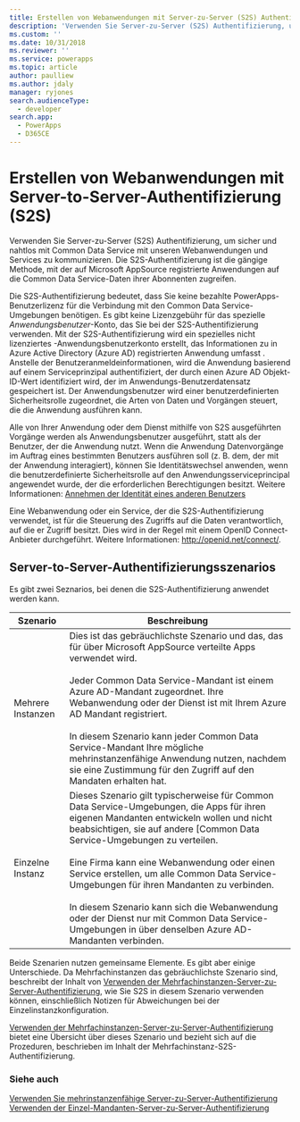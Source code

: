 ```yaml
---
title: Erstellen von Webanwendungen mit Server-zu-Server (S2S) Authentifizierung (Common Data Service) | Microsoft Docs
description: 'Verwenden Sie Server-zu-Server (S2S) Authentifizierung, um sicher und nahtlos mit Common Data Service mit unseren Webanwendungen und Services zu kommunizieren. Die S2S-Authentifizierung ist die gängige Methode, mit der auf Microsoft AppSource registrierte Anwendungen auf die Common Data Service-Daten ihrer Abonnenten zugreifen.'
ms.custom: ''
ms.date: 10/31/2018
ms.reviewer: ''
ms.service: powerapps
ms.topic: article
author: paulliew
ms.author: jdaly
manager: ryjones
search.audienceType:
  - developer
search.app:
  - PowerApps
  - D365CE
---
```

# <a name="build-web-applications-using-server-to-server-s2s-authentication"></a>Erstellen von Webanwendungen mit Server-to-Server-Authentifizierung (S2S)

Verwenden Sie Server-zu-Server (S2S) Authentifizierung, um sicher und nahtlos mit Common Data Service mit unseren Webanwendungen und Services zu kommunizieren. Die S2S-Authentifizierung ist die gängige Methode, mit der auf Microsoft AppSource registrierte Anwendungen auf die Common Data Service-Daten ihrer Abonnenten zugreifen.  

 Die S2S-Authentifizierung bedeutet, dass Sie keine bezahlte PowerApps-Benutzerlizenz für die Verbindung mit den Common Data Service-Umgebungen benötigen. Es gibt keine Lizenzgebühr für das spezielle *Anwendungsbenutzer*-Konto, das Sie bei der S2S-Authentifizierung verwenden. Mit der S2S-Authentifizierung wird ein spezielles nicht lizenziertes -Anwendungsbenutzerkonto erstellt, das Informationen zu in Azure Active Directory (Azure AD) registrierten Anwendung umfasst . Anstelle der Benutzeranmeldeinformationen, wird die Anwendung basierend auf einem Serviceprinzipal authentifiziert, der durch einen Azure AD Objekt-ID-Wert identifiziert wird, der im Anwendungs-Benutzerdatensatz gespeichert ist. Der Anwendungsbenutzer wird einer benutzerdefinierten Sicherheitsrolle zugeordnet, die Arten von Daten und Vorgängen steuert, die die Anwendung ausführen kann.  

 Alle von Ihrer Anwendung oder dem Dienst mithilfe von S2S ausgeführten Vorgänge werden als Anwendungsbenutzer ausgeführt, statt als der Benutzer, der die Anwendung nutzt. Wenn die Anwendung Datenvorgänge im Auftrag eines bestimmten Benutzers ausführen soll (z. B. dem, der mit der Anwendung interagiert), können Sie Identitätswechsel anwenden, wenn die benutzerdefinierte Sicherheitsrolle auf den Anwendungsserviceprincipal angewendet wurde, der die erforderlichen Berechtigungen besitzt. Weitere Informationen: [Annehmen der Identität eines anderen Benutzers](impersonate-another-user.md)  

 Eine Webanwendung oder ein Service, der die S2S-Authentifizierung verwendet, ist für die Steuerung des Zugriffs auf die Daten verantwortlich, auf die er Zugriff besitzt. Dies wird in der Regel mit einem OpenID Connect-Anbieter durchgeführt. Weitere Informationen: <http://openid.net/connect/>.  

## <a name="server-to-server-authentication-scenarios"></a>Server-to-Server-Authentifizierungsszenarios  
 Es gibt zwei Seznarios, bei denen die S2S-Authentifizierung anwendet werden kann.  


|   Szenario    |   Beschreibung  |
|---------------|---------------|
| Mehrere Instanzen  | Dies ist das gebräuchlichste Szenario und das, das für über Microsoft AppSource verteilte Apps verwendet wird.<br /><br /> Jeder Common Data Service-Mandant ist einem Azure AD-Mandant zugeordnet. Ihre Webanwendung oder der Dienst ist mit Ihrem Azure AD Mandant registriert.<br /><br /> In diesem Szenario kann jeder Common Data Service-Mandant Ihre mögliche mehrinstanzenfähige Anwendung nutzen, nachdem sie eine Zustimmung für den Zugriff auf den Mandaten erhalten hat.                                                           |
| Einzelne Instanz | Dieses Szenario gilt typischerweise für Common Data Service-Umgebungen, die Apps für ihren eigenen Mandanten entwickeln wollen und nicht beabsichtigen, sie auf andere [Common Data Service-Umgebungen zu verteilen.<br /><br /> Eine Firma kann eine Webanwendung oder einen Service erstellen, um alle Common Data Service-Umgebungen für ihren Mandanten zu verbinden.<br /><br /> In diesem Szenario kann sich die Webanwendung oder der Dienst nur mit Common Data Service-Umgebungen in über denselben Azure AD-Mandanten verbinden. |

 Beide Szenarien nutzen gemeinsame Elemente. Es gibt aber einige Unterschiede. Da Mehrfachinstanzen das gebräuchlichste Szenario sind, beschreibt der Inhalt von [Verwenden der Mehrfachinstanzen-Server-zu-Server-Authentifizierung](use-multi-tenant-server-server-authentication.md), wie Sie S2S in diesem Szenario verwenden können, einschließlich Notizen für Abweichungen bei der Einzelinstanzkonfiguration. 

[Verwenden der Mehrfachinstanzen-Server-zu-Server-Authentifizierung](use-single-tenant-server-server-authentication.md) bietet eine Übersicht über dieses Szenario und bezieht sich auf die Prozeduren, beschrieben im Inhalt der Mehrfachinstanz-S2S-Authentifizierung.  

### <a name="see-also"></a>Siehe auch  
  
[Verwenden Sie mehrinstanzenfähige Server-zu-Server-Authentifizierung](use-multi-tenant-server-server-authentication.md)<br/> 
[Verwenden der Einzel-Mandanten-Server-zu-Server-Authentifizierung](use-single-tenant-server-server-authentication.md)   
